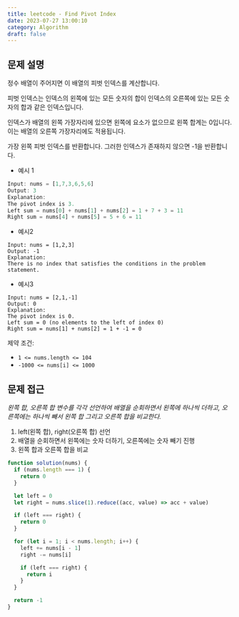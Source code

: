 ```yaml
---
title: leetcode - Find Pivot Index
date: 2023-07-27 13:00:10
category: Algorithm
draft: false
---
```


## 문제 설명

정수 배열이 주어지면 이 배열의 피벗 인덱스를 계산합니다.

피벗 인덱스는 인덱스의 왼쪽에 있는 모든 숫자의 합이 인덱스의 오른쪽에 있는 모든 숫자의 합과 같은 인덱스입니다.

인덱스가 배열의 왼쪽 가장자리에 있으면 왼쪽에 요소가 없으므로 왼쪽 합계는 0입니다. 이는 배열의 오른쪽 가장자리에도 적용됩니다.

가장 왼쪽 피벗 인덱스를 반환합니다. 그러한 인덱스가 존재하지 않으면 -1을 반환합니다.

- 예시 1

```javascript
Input: nums = [1,7,3,6,5,6]
Output: 3
Explanation:
The pivot index is 3.
Left sum = nums[0] + nums[1] + nums[2] = 1 + 7 + 3 = 11
Right sum = nums[4] + nums[5] = 5 + 6 = 11
```

- 예시2

```
Input: nums = [1,2,3]
Output: -1
Explanation:
There is no index that satisfies the conditions in the problem statement.
```

- 예시3

```
Input: nums = [2,1,-1]
Output: 0
Explanation:
The pivot index is 0.
Left sum = 0 (no elements to the left of index 0)
Right sum = nums[1] + nums[2] = 1 + -1 = 0
```

제약 조건:

- `1 <= nums.length <= 104`
- `-1000 <= nums[i] <= 1000`

## 문제 접근

_왼쪽 합, 오른쪽 합 변수를 각각 선언하여 배열을 순회하면서 왼쪽에 하나씩 더하고, 오른쪽에는 하나씩 빼서 왼쪽 합 그리고 오른쪽 합을 비교한다._

1. left(왼쪽 합), right(오른쪽 합) 선언
1. 배열을 순회하면서 왼쪽에는 숫자 더하기, 오른쪽에는 숫자 빼기 진행
1. 왼쪽 합과 오른쪽 합을 비교

```javascript
function solution(nums) {
  if (nums.length === 1) {
    return 0
  }

  let left = 0
  let right = nums.slice(1).reduce((acc, value) => acc + value)

  if (left === right) {
    return 0
  }

  for (let i = 1; i < nums.length; i++) {
    left += nums[i - 1]
    right -= nums[i]

    if (left === right) {
      return i
    }
  }

  return -1
}
```

